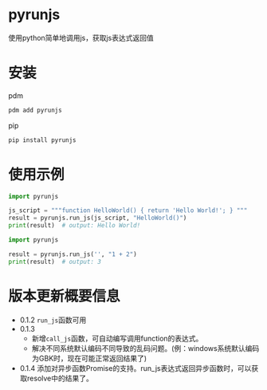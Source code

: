 # pyrunjs

使用python简单地调用js，获取js表达式返回值

# 安装

pdm

```bash
pdm add pyrunjs
```

pip

```bash
pip install pyrunjs
```

# 使用示例

```python
import pyrunjs

js_script = """function HelloWorld() { return 'Hello World!'; } """
result = pyrunjs.run_js(js_script, "HelloWorld()")
print(result)  # output: Hello World!
```

```python
import pyrunjs

result = pyrunjs.run_js('', "1 + 2")
print(result)  # output: 3
```

# 版本更新概要信息

* 0.1.2 `run_js`函数可用
* 0.1.3  
  * 新增`call_js`函数，可自动编写调用function的表达式。
  * 解决不同系统默认编码不同导致的乱码问题。(例：windows系统默认编码为GBK时，现在可能正常返回结果了)
* 0.1.4 添加对异步函数Promise的支持。run_js表达式返回异步函数时，可以获取resolve中的结果了。
